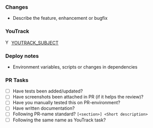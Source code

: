 ### Changes
* Describe the feature, enhancement or bugfix

### YouTrack
<img src="https://hitta.myjetbrains.com/youtrack/static/favicon.ico" alt="YouTrack" width="15" height="15"> [YOUTRACK_SUBJECT](YOUTRACK_URL)

### Deploy notes
* Environment variables, scripts or changes in dependencies

### PR Tasks
* [ ]  Have tests been added/updated?
* [ ]  Have screenshots been attached in PR (if it helps the review)?
* [ ]  Have you manually tested this on PR-environment?
* [ ]  Have written documentation?
* [ ]  Following PR-name standard? `[<section>] <Short description>`
* [ ]  Following the same name as YouTrack task?
